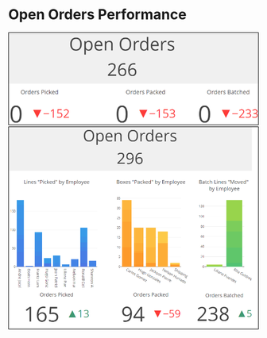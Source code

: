 # Open Orders Performance


<img src="https://github.com/wdsrx/picking_packing/blob/main/screenshots/morning.png">

<img src="https://github.com/wdsrx/picking_packing/blob/main/screenshots/afternoon.png">


